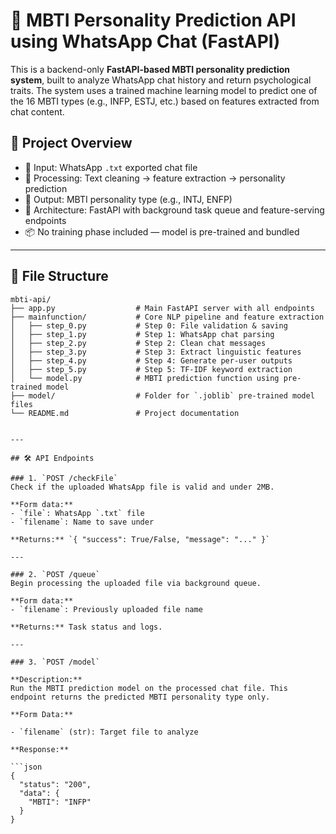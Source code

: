 # 🧠 MBTI Personality Prediction API using WhatsApp Chat (FastAPI)

This is a backend-only **FastAPI-based MBTI personality prediction system**, built to analyze WhatsApp chat history and return psychological traits. The system uses a trained machine learning model to predict one of the 16 MBTI types (e.g., INFP, ESTJ, etc.) based on features extracted from chat content.

## 🚀 Project Overview

- 🧾 Input: WhatsApp `.txt` exported chat file  
- 🔎 Processing: Text cleaning → feature extraction → personality prediction  
- 🧠 Output: MBTI personality type (e.g., INTJ, ENFP)  
- 🧱 Architecture: FastAPI with background task queue and feature-serving endpoints  
- 📦 No training phase included — model is pre-trained and bundled

---

## 📁 File Structure

```plaintext
mbti-api/
├── app.py                  # Main FastAPI server with all endpoints
├── mainfunction/           # Core NLP pipeline and feature extraction
│   ├── step_0.py           # Step 0: File validation & saving
│   ├── step_1.py           # Step 1: WhatsApp chat parsing
│   ├── step_2.py           # Step 2: Clean chat messages
│   ├── step_3.py           # Step 3: Extract linguistic features
│   ├── step_4.py           # Step 4: Generate per-user outputs
│   ├── step_5.py           # Step 5: TF-IDF keyword extraction
│   └── model.py            # MBTI prediction function using pre-trained model
├── model/                  # Folder for `.joblib` pre-trained model files
└── README.md               # Project documentation


---

## 🛠️ API Endpoints

### 1. `POST /checkFile`
Check if the uploaded WhatsApp file is valid and under 2MB.

**Form data:**
- `file`: WhatsApp `.txt` file
- `filename`: Name to save under

**Returns:** `{ "success": True/False, "message": "..." }`

---

### 2. `POST /queue`
Begin processing the uploaded file via background queue.

**Form data:**
- `filename`: Previously uploaded file name

**Returns:** Task status and logs.

---

### 3. `POST /model`

**Description:**  
Run the MBTI prediction model on the processed chat file. This endpoint returns the predicted MBTI personality type only.

**Form Data:**

- `filename` (str): Target file to analyze

**Response:**

```json
{
  "status": "200",
  "data": {
    "MBTI": "INFP"
  }
}

